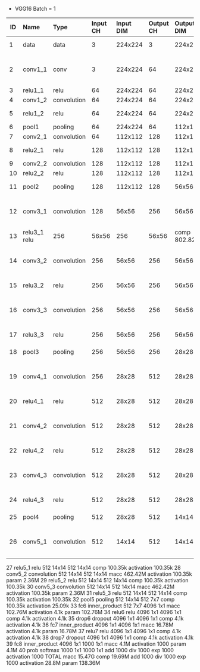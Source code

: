 * VGG16 Batch = 1

| ID | Name | Type | Input CH | Input DIM | Output CH | Output DIM | OPS | Mem |
| -- | :--- | :--- | :--- | :--- | :--- |:--- | :--- | :--- | 
| 1	| data	| data		| 3	| 224x224	| 3	| 224x224		| | activation 	150.53k | 
| 2	| conv1_1	| conv | 		3	| 224x224	| 64	| 224x224	| macc	86.7M | activation	3.21M<br>param	1.79k | 
| 3	| relu1_1	| relu		| 64	| 224x224	| 64	| 224x224	| comp	| 3.21M | activation	3.21M | 
| 4	| conv1_2	| convolution	| 	64	| 224x224	| 64	| 224x224	| macc	| 1.85G | activation	3.21M<br>param	36.93k | 
| 5	| relu1_2	| relu | 64	| 224x224	| 64	| 224x224	| comp	3.21M | 	activation	3.21M | 
| 6	| pool1	| pooling	| 	64	| 224x224	| 64	| 112x112	| comp	| 3.21M | activation	802.82k | 
| 7	| conv2_1	| convolution	| 	64	| 112x112	| 128	| 112x112 | macc	| 924.84M | activation	1.61M<br>param	73.86k | 
| 8	| relu2_1	| relu		| 128	| 112x112	| 128	| 112x112	| comp	1.61M | 	activation	1.61M | 
| 9	| conv2_2	| convolution	| 	128	| 112x112	| 128	| 112x112	| macc	| 1.85G | activation	1.61M<br>param	147.58k | 
| 10| relu2_2	| relu	| 	128	| 112x112	| 128	| 112x112	| comp	| 1.61M	| activation	1.61M | 
| 11| 	pool2	| pooling	| 	128	| 112x112	| 128	| 56x56	| comp	1.61M | activation	401.41k | 
| 12	| conv3_1	| convolution	| 128	| 56x56	| 256	| 56x56	| macc	924.84M | activation	802.82k<br>param	295.17k | 
| 13	| relu3_1	relu	| 	256	| 56x56	| 256	| 56x56	| comp	802.82k | activation	802.82k | 
| 14	| conv3_2	| convolution	| 256	| 56x56	| 256	| 56x56	| macc	1.85G | activation	802.82k<br>param	590.08k | 
| 15	| relu3_2	| relu | 256	| 56x56	| 256	| 56x56	| comp	802.82k | activation	802.82k | 
| 16	| conv3_3	| convolution		| 256	| 56x56	| 256	| 56x56	| macc	1.85G | activation	802.82k<br>param	590.08k | 
| 17	| relu3_3	| relu		| 256	| 56x56	| 256	| 56x56	| comp	802.82k | activation	802.82k | 
| 18	| pool3	| pooling		| 256	| 56x56	| 256	| 28x28	| comp	802.82k | activation	200.7k | 
| 19	| conv4_1	| convolution		| 256	| 28x28	| 512	| 28x28	| macc	924.84M | activation	401.41k<br>param	1.18M | 
| 20	| relu4_1	| relu		| 512	| 28x28	| 512	| 28x28	| comp	401.41k | activation	401.41k | 
| 21	| conv4_2	| convolution	| 	512	| 28x28	| 512	| 28x28	| macc	1.85G | activation	401.41k<br>param	2.36M | 
| 22	| relu4_2	| relu	| 	512	| 28x28	| 512	| 28x28	| comp	401.41k | activation	401.41k | 
| 23	| conv4_3	| convolution	| 	512	| 28x28	| 512	| 28x28	| macc	1.85G | activation 401.41k<br>param	2.36M | 
| 24	| relu4_3 | relu	| 512	| 28x28	| 512	| 28x28	| comp	401.41k | activation	401.41k | 
| 25	| pool4	| pooling	| 512	| 28x28	| 512	| 14x14	| comp	401.41k | activation	100.35k | 
| 26	| conv5_1 | convolution | 512	| 14x14	| 512	| 14x14	| macc	462.42M | activation	100.35k<br>param 2.36M | 


27	relu5_1	relu		512	14x14	512	14x14	comp	100.35k
	activation	100.35k
28	conv5_2	convolution		512	14x14	512	14x14	macc	462.42M
	activation	100.35k
param	2.36M
29	relu5_2	relu		512	14x14	512	14x14	comp	100.35k
	activation	100.35k
30	conv5_3	convolution		512	14x14	512	14x14	macc	462.42M
	activation	100.35k
param	2.36M
31	relu5_3	relu		512	14x14	512	14x14	comp	100.35k
	activation	100.35k
32	pool5	pooling		512	14x14	512	7x7	comp	100.35k
	activation	25.09k
33	fc6	inner_product		512	7x7	4096	1x1	macc	102.76M
	activation	4.1k
param	102.76M
34	relu6	relu		4096	1x1	4096	1x1	comp	4.1k
	activation	4.1k
35	drop6	dropout		4096	1x1	4096	1x1	comp	4.1k
	activation	4.1k
36	fc7	inner_product		4096	1x1	4096	1x1	macc	16.78M
	activation	4.1k
param	16.78M
37	relu7	relu		4096	1x1	4096	1x1	comp	4.1k
	activation	4.1k
38	drop7	dropout		4096	1x1	4096	1x1	comp	4.1k
	activation	4.1k
39	fc8	inner_product		4096	1x1	1000	1x1	macc	4.1M
	activation	1000
param	4.1M
40	prob	softmax		1000	1x1	1000	1x1	add	1000
div	1000
exp	1000
	activation	1000
	TOTAL							macc	15.47G
comp	19.69M
add	1000
div	1000
exp	1000
	activation	28.8M
param	138.36M
